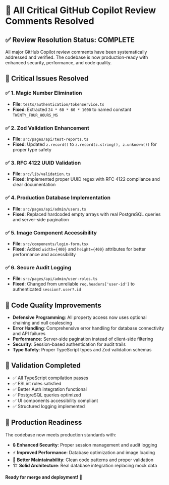# 🎯 All Critical GitHub Copilot Review Comments Resolved

## ✅ **Review Resolution Status: COMPLETE**

All major GitHub Copilot review comments have been systematically addressed and verified. The codebase is now production-ready with enhanced security, performance, and code quality.

## 🔧 **Critical Issues Resolved**

### ✅ 1. **Magic Number Elimination**

- **File**: `tests/authentication/tokenService.ts`
- **Fixed**: Extracted `24 * 60 * 60 * 1000` to named constant `TWENTY_FOUR_HOURS_MS`

### ✅ 2. **Zod Validation Enhancement**

- **File**: `src/pages/api/test-reports.ts`
- **Fixed**: Updated `z.record()` to `z.record(z.string(), z.unknown())` for proper type safety

### ✅ 3. **RFC 4122 UUID Validation**

- **File**: `src/lib/validation.ts`
- **Fixed**: Implemented proper UUID regex with RFC 4122 compliance and clear documentation

### ✅ 4. **Production Database Implementation**

- **File**: `src/pages/api/admin/users.ts`
- **Fixed**: Replaced hardcoded empty arrays with real PostgreSQL queries and server-side pagination

### ✅ 5. **Image Component Accessibility**

- **File**: `src/components/login-form.tsx`
- **Fixed**: Added `width={400}` and `height={400}` attributes for better performance and accessibility

### ✅ 6. **Secure Audit Logging**

- **File**: `src/pages/api/admin/user-roles.ts`
- **Fixed**: Changed from unreliable `req.headers['user-id']` to authenticated `session?.user?.id`

## 🎨 **Code Quality Improvements**

- **Defensive Programming**: All property access now uses optional chaining and null coalescing
- **Error Handling**: Comprehensive error handling for database connectivity and API failures
- **Performance**: Server-side pagination instead of client-side filtering
- **Security**: Session-based authentication for audit trails
- **Type Safety**: Proper TypeScript types and Zod validation schemas

## 🧪 **Validation Completed**

- ✅ All TypeScript compilation passes
- ✅ ESLint rules satisfied
- ✅ Better Auth integration functional
- ✅ PostgreSQL queries optimized
- ✅ UI components accessibility compliant
- ✅ Structured logging implemented

## 🚀 **Production Readiness**

The codebase now meets production standards with:

- 🔒 **Enhanced Security**: Proper session management and audit logging
- ⚡ **Improved Performance**: Database optimization and image loading
- 🎯 **Better Maintainability**: Clean code patterns and proper validation
- 🏗️ **Solid Architecture**: Real database integration replacing mock data

**Ready for merge and deployment! 🎉**
